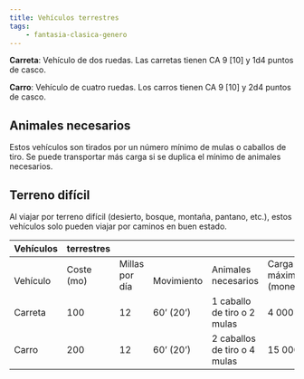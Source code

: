 ```yaml
---
title: Vehículos terrestres
tags:
    - fantasia-clasica-genero
---
```


**Carreta**: Vehículo de dos ruedas. Las carretas tienen CA 9 [10] y 1d4 puntos de casco.

**Carro**: Vehículo de cuatro ruedas. Los carros tienen CA 9 [10] y 2d4 puntos de casco.

## Animales necesarios
Estos vehículos son tirados por un número mínimo de mulas o caballos de tiro. Se puede transportar más carga si se duplica el mínimo de animales necesarios.

## Terreno difícil
Al viajar por terreno difícil (desierto, bosque, montaña, pantano, etc.), estos vehículos solo pueden viajar por caminos en buen estado.

| Vehículos      | terrestres |                |                  |                              |                        |                              |                        |
| :------------- | ---------- | -------------- | ---------------- | ---------------------------- | ---------------------- | ---------------------------- | ---------------------- |
| <br />Vehículo | Coste (mo) | Millas por día | <br />Movimiento | Animales necesarios          | Carga máxima (monedas) | Animales adicionales         | Carga máxima (monedas) |
| Carreta        | 100        | 12             | 60’ (20’)        | 1 caballo de tiro o 2 mulas  | 4 000                  | 2 caballos de tiro o 4 mulas | 8 000                  |
| Carro          | 200        | 12             | 60’ (20’)        | 2 caballos de tiro o 4 mulas | 15 000                 | 4 caballos de tiro o 8 mulas | 25 000                 |
